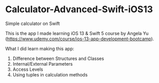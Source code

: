 # Calculator-Advanced-Swift-iOS13
Simple calculator on Swift

This is the app I made learning iOS 13 & Swift 5 course by Angela Yu (https://www.udemy.com/course/ios-13-app-development-bootcamp).


What I did learn making this app:

1. Difference between Structures and Classes
2. Internal/External Parameters
3. Access Levels
4. Using tuples in calculation methods
